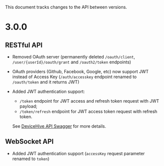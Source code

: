 This document tracks changes to the API between versions.

# 3.0.0

## RESTful API
* Removed OAuth server (permanently deleted `/oauth/client`, `/user/{userId}/oauth/grant` and `/oauth2/token` endpoints)
* OAuth providers (Github, Facebook, Google, etc) now support JWT instead of Access Key (`/auth/accesskey` endpoint renamed to `/oauth/token` and it returns JWT)
* Added JWT authentication support:
    - `/token` endpoint for JWT access and refresh token request with JWT payload;
    - `/token/refresh` endpoint for JWT access token request with refresh token. 
    
    See [DeviceHive API Swagger](http://playground.devicehive.com/api/swagger?url=http%3A%2F%2Fplayground.devicehive.com%2Fapi%2Frest%2Fswagger.json) for more details.  
    

## WebSocket API
* Added JWT authentication support (`accessKey` request parameter renamed to `token`)